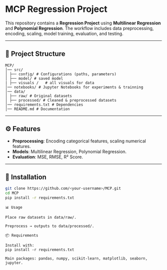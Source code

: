 # MCP Regression Project

This repository contains a **Regression Project** using **Multilinear Regression** and **Polynomial Regression**. The workflow includes data preprocessing, encoding, scaling, model training, evaluation, and testing.

---

## 📂 Project Structure
```
MCP/
│── src/
│ ├── config/ # Configurations (paths, parameters)
│ ├── model/ # saved model
| ├── visuals /   # all visuals for data 
│── notebooks/ # Jupyter Notebooks for experiments & trainning
│── data/
│ ├── raw/ # Original datasets
│ ├── processed/ # Cleaned & preprocessed datasets
│── requirements.txt # Dependencies
│── README.md # Documentation
```


---

## ⚙️ Features
- **Preprocessing**: Encoding categorical features, scaling numerical features.
- **Models**: Multilinear Regression, Polynomial Regression.
- **Evaluation**: MSE, RMSE, R² Score.

---

## 🚀 Installation
```bash
git clone https://github.com/<your-username>/MCP.git
cd MCP
pip install -r requirements.txt
```
```
📊 Usage

Place raw datasets in data/raw/.

Preprocess → outputs to data/processed/.
```

```
📦 Requirements

Install with:
pip install -r requirements.txt

Main packages: pandas, numpy, scikit-learn, matplotlib, seaborn, jupyter.
```
